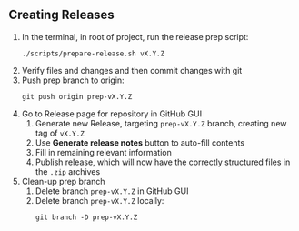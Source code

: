 ## Creating Releases

1. In the terminal, in root of project, run the release prep script:
    ```shell
    ./scripts/prepare-release.sh vX.Y.Z
    ```
2. Verify files and changes and then commit changes with git
3. Push prep branch to origin:
    ```shell
    git push origin prep-vX.Y.Z
    ```
4. Go to Release page for repository in GitHub GUI
   1. Generate new Release, targeting `prep-vX.Y.Z` branch, creating new tag of
      `vX.Y.Z`
   2. Use **Generate release notes** button to auto-fill contents
   3. Fill in remaining relevant information
   4. Publish release, which will now have the correctly structured files in
      the `.zip` archives
5. Clean-up prep branch
   1. Delete branch `prep-vX.Y.Z` in GitHub GUI
   2. Delete branch `prep-vX.Y.Z` locally:
        ```shell
        git branch -D prep-vX.Y.Z
        ```

